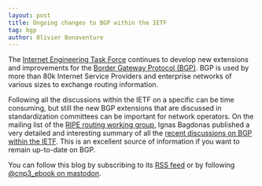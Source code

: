 ```yaml
---
layout: post
title: Ongoing changes to BGP within the IETF
tag: bgp
author: Olivier Bonaventure
---
```


The [Internet Engineering Task Force](https://www.ietf.org) continues to develop new extensions and improvements for the [Border Gateway Protocol (BGP)](https://beta.computer-networking.info/syllabus/default/protocols/bgp.html). BGP is used by more than 80k Internet Service Providers and enterprise networks of various sizes to exchange routing information.

Following all the discussions within the IETF on a specific can be time consuming, but still the new BGP extensions that are discussed in standardization committees can be important for network operators. On the mailing list of the [RIPE routing working group](https://www.ripe.net/participate/ripe/wg/active-wg/routing), Ignas Bagdonas published a very detailed and interesting summary of all the [recent discussions on BGP within the IETF](https://www.ripe.net/ripe/mail/archives/routing-wg/2023-June/004748.html). This is an excellent source of information if you want to remain up-to-date on BGP.

 
 You can follow this blog by subscribing to its [RSS feed](http://blog.computer-networking.info/feed.xml) or by following [@cnp3_ebook on mastodon](https://mastodon.acm.org/@cnp3_ebook). 
 
